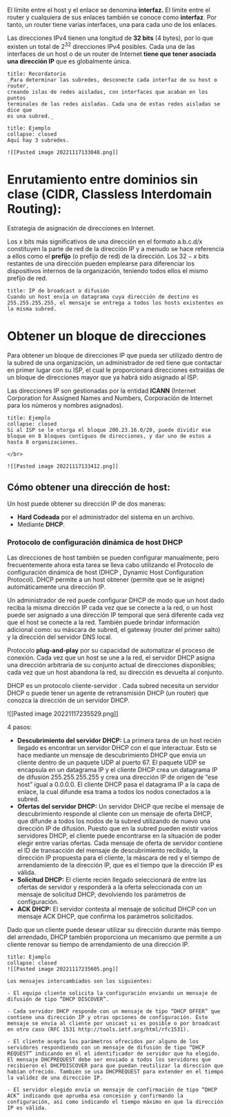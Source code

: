 El límite entre el host y el enlace se denomina **interfaz.** El límite entre el router y cualquiera de sus enlaces también se conoce como **interfaz**. Por tanto, un router tiene varias interfaces, una para cada uno de los enlaces.

Las direcciones IPv4 tienen una longitud de **32 bits** (4 bytes), por lo que existen un total de $2^{32}$ direcciones IPv4 posibles. Cada una de las interfaces de un host o de un router de Internet **tiene que tener asociada una dirección IP** que es globalmente única.

```ad-hint
title: Recordatorio
_Para determinar las subredes, desconecte cada interfaz de su host o router,
creando islas de redes aisladas, con interfaces que acaban en los puntos
terminales de las redes aisladas. Cada una de estas redes aisladas se dice que
es una subred._

```

```ad-example
title: Ejemplo
collapse: closed
Aquí hay 3 subredes.

![[Pasted image 20221117133048.png]]
```

# Enrutamiento entre dominios sin clase (CIDR, Classless Interdomain Routing):

Estrategia de asignación de direcciones en Internet.

Los x bits más significativos de una dirección en el formato a.b.c.d/x constituyen la parte de red de la dirección IP y a menudo se hace referencia a ellos como el **prefijo** (o prefijo de red) de la dirección. Los $32-x$ bits restantes de una dirección pueden emplearse para diferenciar los dispositivos internos de la organización, teniendo todos ellos el mismo prefijo de red.

```ad-warning
title: IP de broadcast o difusión
Cuando un host envía un datagrama cuya dirección de destino es 255.255.255.255, el mensaje se entrega a todos los hosts existentes en la misma subred.
```

# Obtener un bloque de direcciones

Para obtener un bloque de direcciones IP que pueda ser utilizado dentro de la subred de una organización, un administrador de red tiene que contactar en primer lugar con su ISP, el cual le proporcionará direcciones extraídas de un bloque de direcciones mayor que ya habrá sido asignado al ISP. 

Las direcciones IP son gestionadas por la entidad **ICANN** (Internet Corporation for Assigned Names and Numbers, Corporación de Internet para los números y nombres asignados).

```ad-example
title: Ejemplo
collapse: closed
Si al ISP se le otorga el bloque 200.23.16.0/20, puede dividir ese bloque en 8 bloques contiguos de direcciones, y dar uno de estos a hasta 8 organizaciones.

</br>

![[Pasted image 20221117133412.png]]
```

## Cómo obtener una dirección de host: 
Un host puede obtener su dirección IP de dos maneras: 
- **Hard Codeada** por el administrador del sistema en un archivo.
- Mediante **DHCP**.

### Protocolo de configuración dinámica de host **DHCP**
Las direcciones de host también se pueden configurar manualmente, pero frecuentemente ahora esta tarea se lleva cabo utilizando el Protocolo de configuración dinámica de host (DHCP , Dynamic Host Configuration Protocol). DHCP permite a un host obtener (permite que se le asigne) automáticamente una dirección IP.

Un administrador de red puede configurar DHCP de modo que un host dado reciba la misma dirección IP cada vez que se conecte a la red, o un host puede ser asignado a una dirección IP temporal que será diferente cada vez que el host se conecte a la red.
También puede brindar información adicional como: su máscara de subred, el gateway (router del primer salto) y la dirección del servidor DNS local.

Protocolo **plug-and-play** por su capacidad de automatizar el proceso de conexión.
Cada vez que un host se une a la red, el servidor DHCP asigna una dirección arbitraria de su conjunto actual de direcciones disponibles; cada vez que un host abandona la red, su dirección es devuelta al conjunto.

DHCP es un protocolo cliente-servidor . Cada subred necesita un servidor DHCP o puede tener un agente de retransmisión DHCP (un router) que conozca la dirección de un servidor DHCP.

![[Pasted image 20221117235529.png]]

4 pasos:
- **Descubrimiento del servidor DHCP:** La primera tarea de un host recién llegado es encontrar un servidor DHCP con el que interactuar. Esto se hace mediante un mensaje de descubrimiento DHCP que envía un cliente dentro de un paquete UDP al puerto 67. El paquete UDP se encapsula en un datagrama IP y el cliente DHCP crea un datagrama IP de difusión 255.255.255.255 y crea una dirección IP de origen de “ese host” igual a 0.0.0.0. El cliente DHCP pasa el datagrama IP a la capa de enlace, la cual difunde esa trama a todos los nodos conectados a la subred.
- **Ofertas del servidor DHCP:** Un servidor DHCP que recibe el mensaje de descubrimiento responde al cliente con un mensaje de oferta DHCP, que difunde a todos los nodos de la subred utilizando de nuevo una dirección IP de difusión. Puesto que en la subred pueden existir varios servidores DHCP, el cliente puede encontrarse en la situación de poder elegir entre varias ofertas. Cada mensaje de oferta de servidor contiene el ID de transacción del mensaje de descubrimiento recibido, la dirección IP propuesta para el cliente, la máscara de red y el tiempo de arrendamiento de la dirección IP, que es el tiempo que la dirección IP es válida.
- **Solicitud DHCP:** El cliente recién llegado seleccionará de entre las ofertas de servidor y responderá a la oferta seleccionada con un mensaje de solicitud DHCP, devolviendo los parámetros de configuración.
- **ACK DHCP:** El servidor contesta al mensaje de solicitud DHCP con un mensaje ACK DHCP, que confirma los parámetros solicitados.

Dado que un cliente puede desear utilizar su dirección durante más tiempo del arrendado, DHCP también proporciona un mecanismo que permite a un cliente renovar su tiempo de arrendamiento de una dirección IP.

```ad-example
title: Ejemplo
collapse: closed
![[Pasted image 20221117235605.png]]

Los mensajes intercambiados son los siguientes:

- El equipo cliente solicita la configuración enviando un mensaje de difusión de tipo “DHCP DISCOVER”. 

- Cada servidor DHCP responde con un mensaje de tipo “DHCP OFFER” que contiene una dirección IP y otras opciones de configuración. Este mensaje se envía al cliente por unicast si es posible o por broadcast en otro caso (RFC 1531 http://tools.ietf.org/html/rfc1531). 

- El cliente acepta los parámetros ofrecidos por alguno de los servidores respondiendo con un mensaje de difusión de tipo “DHCP REQUEST” indicando en él el identificador de servidor que ha elegido. El mensaje DHCPREQUEST debe ser enviado a todos los servidores que recibieron el DHCPDISCOVER para que puedan reutilizar la dirección que habían ofrecido. También se usa DHCPREQUEST para extender en el tiempo la validez de una dirección IP.

- El servidor elegido envía un mensaje de confirmación de tipo “DHCP ACK” indicando que aprueba esa concesión y confirmando la configuración, así como indicando el tiempo máximo en que la dirección IP es válida.

```